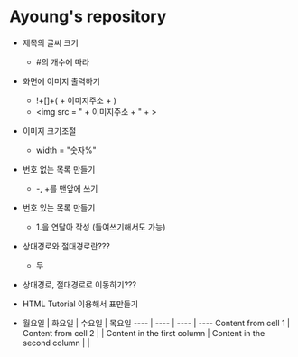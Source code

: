 # Ayoung's repository

- 제목의 글씨 크기
  - #의 개수에 따라

- 화면에 이미지 출력하기
  - !+[]+( + 이미지주소 + )
  - <img
     src = " + 이미지주소 + " + >
- 이미지 크기조절
  - width = "숫자%"

- 번호 없는 목록 만들기
  - -, +를 맨앞에 쓰기

- 번호 있는 목록 만들기
  - 1.을 연달아 작성 (들여쓰기해서도 가능)

- 상대경로와 절대경로란???
  - 무
- 상대경로, 절대경로로 이동하기???

- HTML Tutorial 이용해서 표만들기
- 월요일 | 화요일 | 수요일 | 목요일 
---- | ---- | ---- | ---- 
Content from cell 1 | Content from cell 2 | |
Content in the first column | Content in the second column | |

